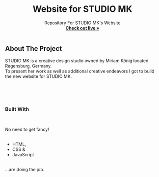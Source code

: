

<h1 font-family="san-serif"  align="center"> Website for STUDIO MK </h1>

  <p align="center">
    Repository For STUDIO MK's Website
    <br />
    <a href="https://miriamkoenig.org"><strong>Check out live »</strong></a>
    <br />
    <br />
    
  </p>
</div>




<!-- ABOUT THE PROJECT -->
## About The Project



  STUDIO MK is a creative design studio owned by Miriam König located Regensburg, Germany. 
  <br/>
  To present her work as well as additional creative endeavors I got to build the new website for STUDIO MK.
  

<br/>
<br/>   





<br/>   



### Built With

<br/>

No need to get fancy! 
<br/>
<br/>
* HTML, 
* CSS     &
* JavaScript
<br/>
...are doing the job.
